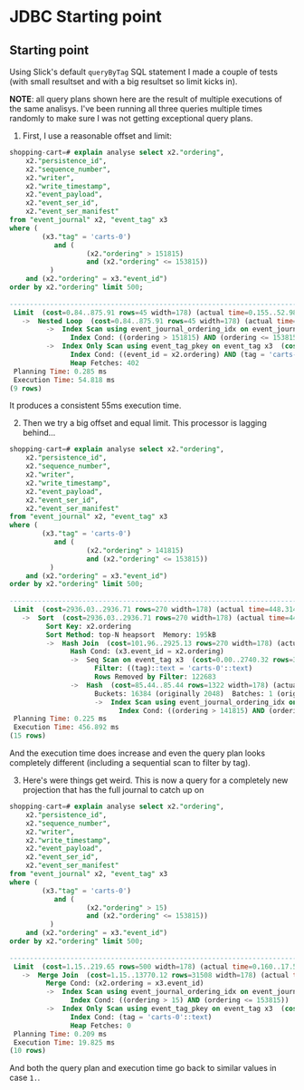 # JDBC Starting point


## Starting point 

Using Slick's default `queryByTag` SQL statement I made a couple of tests (with small resultset and with a big resultset so limit kicks in).

**NOTE**: all query plans shown here are the result of multiple executions of the same analisys. I've been running all three queries multiple times randomly to make sure I was not getting exceptional query plans.

1. First, I use a reasonable offset and limit:

```sql
shopping-cart=# explain analyse select x2."ordering",
    x2."persistence_id",
    x2."sequence_number",
    x2."writer",
    x2."write_timestamp",
    x2."event_payload",
    x2."event_ser_id",
    x2."event_ser_manifest"
from "event_journal" x2, "event_tag" x3
where (
        (x3."tag" = 'carts-0')
           and (
                   (x2."ordering" > 151815)
                   and (x2."ordering" <= 153815))
          )
    and (x2."ordering" = x3."event_id")
order by x2."ordering" limit 500;
                                                                            QUERY PLAN
------------------------------------------------------------------------------------------------------------------------------------------------------------------
 Limit  (cost=0.84..875.91 rows=45 width=178) (actual time=0.155..52.980 rows=402 loops=1)
   ->  Nested Loop  (cost=0.84..875.91 rows=45 width=178) (actual time=0.140..49.324 rows=402 loops=1)
         ->  Index Scan using event_journal_ordering_idx on event_journal x2  (cost=0.42..19.11 rows=220 width=178) (actual time=0.081..11.503 rows=2000 loops=1)
               Index Cond: ((ordering > 151815) AND (ordering <= 153815))
         ->  Index Only Scan using event_tag_pkey on event_tag x3  (cost=0.42..3.89 rows=1 width=8) (actual time=0.008..0.008 rows=0 loops=2000)
               Index Cond: ((event_id = x2.ordering) AND (tag = 'carts-0'::text))
               Heap Fetches: 402
 Planning Time: 0.285 ms
 Execution Time: 54.818 ms
(9 rows)
```
It produces a consistent 55ms execution time.

2. Then we try a big offset and equal limit. This processor is lagging behind...

```sql
shopping-cart=# explain analyse select x2."ordering",
    x2."persistence_id",
    x2."sequence_number",
    x2."writer",
    x2."write_timestamp",
    x2."event_payload",
    x2."event_ser_id",
    x2."event_ser_manifest"
from "event_journal" x2, "event_tag" x3
where (
        (x3."tag" = 'carts-0')
           and (
                   (x2."ordering" > 141815)
                   and (x2."ordering" <= 153815))
          )
    and (x2."ordering" = x3."event_id")
order by x2."ordering" limit 500;
                                                                                   QUERY PLAN
--------------------------------------------------------------------------------------------------------------------------------------------------------------------------------
 Limit  (cost=2936.03..2936.71 rows=270 width=178) (actual time=448.314..454.791 rows=500 loops=1)
   ->  Sort  (cost=2936.03..2936.71 rows=270 width=178) (actual time=448.303..450.377 rows=500 loops=1)
         Sort Key: x2.ordering
         Sort Method: top-N heapsort  Memory: 195kB
         ->  Hash Join  (cost=101.96..2925.13 rows=270 width=178) (actual time=369.357..436.492 rows=2399 loops=1)
               Hash Cond: (x3.event_id = x2.ordering)
               ->  Seq Scan on event_tag x3  (cost=0.00..2740.32 rows=31560 width=8) (actual time=0.012..156.151 rows=31132 loops=1)
                     Filter: ((tag)::text = 'carts-0'::text)
                     Rows Removed by Filter: 122683
               ->  Hash  (cost=85.44..85.44 rows=1322 width=178) (actual time=133.680..133.693 rows=12000 loops=1)
                     Buckets: 16384 (originally 2048)  Batches: 1 (originally 1)  Memory Usage: 2671kB
                     ->  Index Scan using event_journal_ordering_idx on event_journal x2  (cost=0.42..85.44 rows=1322 width=178) (actual time=0.038..70.999 rows=12000 loops=1)
                           Index Cond: ((ordering > 141815) AND (ordering <= 153815))
 Planning Time: 0.225 ms
 Execution Time: 456.892 ms
(15 rows)
```
And the execution time does increase and even the query plan looks completely different (including a sequential scan to filter by tag).

3. Here's were things get weird. This is now a query for a completely new projection that has the full journal to catch up on

```sql
shopping-cart=# explain analyse select x2."ordering",
    x2."persistence_id",
    x2."sequence_number",
    x2."writer",
    x2."write_timestamp",
    x2."event_payload",
    x2."event_ser_id",
    x2."event_ser_manifest"
from "event_journal" x2, "event_tag" x3
where (
        (x3."tag" = 'carts-0')
           and (
                   (x2."ordering" > 15)
                   and (x2."ordering" <= 153815))
          )
    and (x2."ordering" = x3."event_id")
order by x2."ordering" limit 500;
                                                                             QUERY PLAN
---------------------------------------------------------------------------------------------------------------------------------------------------------------------
 Limit  (cost=1.15..219.65 rows=500 width=178) (actual time=0.160..17.538 rows=500 loops=1)
   ->  Merge Join  (cost=1.15..13770.12 rows=31508 width=178) (actual time=0.150..12.829 rows=500 loops=1)
         Merge Cond: (x2.ordering = x3.event_id)
         ->  Index Scan using event_journal_ordering_idx on event_journal x2  (cost=0.42..9193.54 rows=153527 width=178) (actual time=0.019..2.816 rows=500 loops=1)
               Index Cond: ((ordering > 15) AND (ordering <= 153815))
         ->  Index Only Scan using event_tag_pkey on event_tag x3  (cost=0.42..3834.17 rows=31511 width=8) (actual time=0.018..2.567 rows=511 loops=1)
               Index Cond: (tag = 'carts-0'::text)
               Heap Fetches: 0
 Planning Time: 0.209 ms
 Execution Time: 19.825 ms
(10 rows)
```
And both the query plan and execution time go back to similar values in case `1.`. 